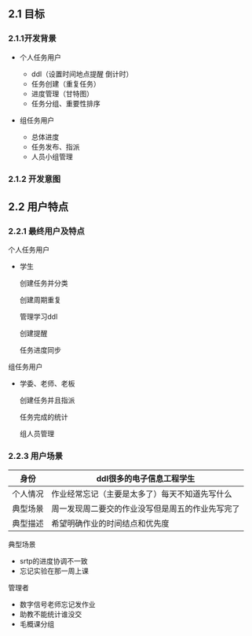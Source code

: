 ## 2.1 目标

### 2.1.1开发背景

+ 个人任务用户
  + ddl（设置时间地点提醒 倒计时）
  + 任务创建（重复任务）
  + 进度管理（甘特图）
  + 任务分组、重要性排序

+ 组任务用户
  + 总体进度
  + 任务发布、指派
  + 人员小组管理

### 2.1.2 开发意图



## 2.2 用户特点

### 2.2.1 最终用户及特点



个人任务用户

+ 学生

  创建任务并分类

  创建周期重复

  管理学习ddl

  创建提醒

  任务进度同步

组任务用户

+ 学委、老师、老板

  创建任务并且指派

  任务完成的统计

  组人员管理

### 2.2.3 用户场景

| 身份     | ddl很多的电子信息工程学生                        |
| -------- | ------------------------------------------------ |
| 个人情况 | 作业经常忘记（主要是太多了）每天不知道先写什么   |
| 典型场景 | 周一发现周二要交的作业没写但是周五的作业先写完了 |
| 典型描述 | 希望明确作业的时间结点和优先度                   |

典型场景

+ srtp的进度协调不一致
+ 忘记实验在那一周上课

管理者

+ 数字信号老师忘记发作业
+ 助教不能统计谁没交
+ 毛概课分组












